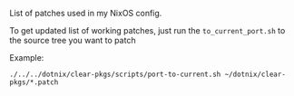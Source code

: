 List of patches used in my NixOS config.

To get updated list of working patches, just run the `to_current_port.sh` to the source tree you want to patch

Example:
```
./../../dotnix/clear-pkgs/scripts/port-to-current.sh ~/dotnix/clear-pkgs/*.patch
```
